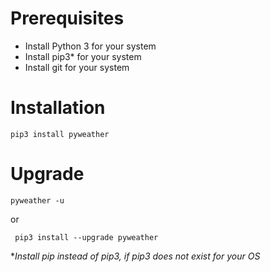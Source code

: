 # Prerequisites

- Install Python 3 for your system
- Install pip3* for your system
- Install git for your system


# Installation 

``pip3 install pyweather``

# Upgrade 

``pyweather -u``
 
 or

 `` pip3 install --upgrade pyweather``

*_Install pip instead of pip3, if pip3 does not exist for your OS_
